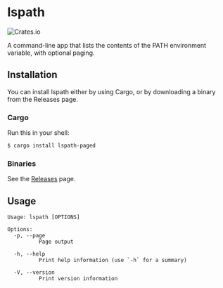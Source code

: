 # lspath

![Crates.io](https://img.shields.io/crates/v/lspath-paged)

A command-line app that lists the contents of the PATH environment variable, with optional paging.

## Installation

You can install lspath either by using Cargo, or by downloading a binary from the Releases page.

### Cargo

Run this in your shell:

```sh
$ cargo install lspath-paged
```

### Binaries

See the [Releases](https://github.com/clementi/lspath/releases) page.

## Usage

```
Usage: lspath [OPTIONS]

Options:
  -p, --page
          Page output

  -h, --help
          Print help information (use `-h` for a summary)

  -V, --version
          Print version information
```
